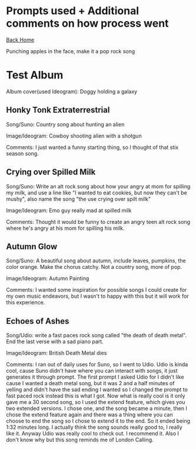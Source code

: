# Prompts used + Additional comments on how process went

[Back Home](/)

Punching apples in the face, make it a pop rock song


# Test Album

Album cover(used Ideogram): Doggy holding a galaxy

## Honky Tonk Extraterrestrial
Song/Suno: Country song about hunting an alien

Image/Ideogram: Cowboy shooting alien with a shotgun

Comments: I just wanted a funny starting thing, so I thought of that stix season song.

## Crying over Spilled Milk
Song/Suno: Write an alt rock song about how your angry at mom for spilling my milk, and use a line like "I wanted to eat cookies, but now they can't be mushy", also name the song "the use crying over spilt milk"

Image/Ideogram: Emo guy really mad at spilled milk

Comments: Thought it would be funny to create an angry teen alt rock song where he's angry at his mom for spilling his milk.

## Autumn Glow
Song/Suno: A beautiful song about autumn, include leaves, pumpkins, the color orange. Make the chorus catchy. Not a country song, more of pop.

Image/Ideogram: Autumn Painting

Comments: I wanted some inspiration for possible songs I could create for my own music endeavors, but I wasn't to happy with this but it will work for this experience.

## Echoes of Ashes
Song/Udio: write a fast paces rock song called "the death of death metal". End the last verse with a sad piano part.

Image/Ideogram: British Death Metal dies

Comments: I ran out of daily uses for Suno, so I went to Udio. Udio is kinda cool, cause Suno didn't have where you can interact with songs, it just generates it through prompt. The first prompt I asked Udio for I didn't like cause I wanted a death metal song, but it was 2 and a half minutes of yelling and didn't have the sad ending I wanted so I changed the prompt to fast paced rock instead this is what I got. Now what is really cool is it only gave me a 30 second song, so I used the extend feature, which gives you two extended versions. I chose one, and the song became a minute, then I chose the extend feature again and there was a thing where you can choose to end the song so I chose to extend it to the end. So it ended being 1:32 minutes long. I actually think the song sounds really good to, I really like it. Anyway Udio was really cool to check out. I recommend it. Also I don't know why but this song reminds me of London Calling.

